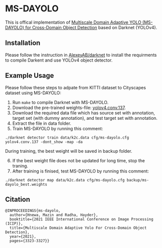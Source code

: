 # MS-DAYOLO
This is offical implementation of [Multiscale Domain Adaptive YOLO (MS-DAYOLO) for Cross-Domain Object Detection](https://ieeexplore.ieee.org/document/9506039) based on Darknet (YOLOv4).

## Installation
Please follow the instruction in [AlexeyAB/darknet](https://github.com/AlexeyAB/darknet) to install the requirments to compile Darkent and use YOLOv4 object detector. 

## Example Usage
Please follow these steps to adpate from KITTI dataset to Cityscapes dataset using MS-DAYOLO:

1. Run `make` to compile Darknet with MS-DAYOLO.
2. Download the pre-trained weights-file: [yolov4.conv.137](https://github.com/AlexeyAB/darknet/releases/download/darknet_yolo_v3_optimal/yolov4.conv.137).
3. Download the required data file which has source set with annotation, target set (with dummy annotation), and test target set with annotation.
4. Extract the file in data folder.
5. Train MS-DAYOLO by running this comment:
```
./darknet detector train data/k2c.data cfg/ms-dayolo.cfg yolov4.conv.137 -dont_show -map -da
```
During training, the best weight will be saved in backup folder.

6. If the best weight file does not be updated for long time, stop the traning.
7. After training is finised, test MS-DAYOLO by running this comment:
```
./darknet detector map data/k2c.data cfg/ms-dayolo.cfg backup/ms-dayolo_best.weights
```



## Citation
```
@INPROCEEDINGS{ms-dayolo,
  author={Hnewa, Mazin and Radha, Hayder},
  booktitle={2021 IEEE International Conference on Image Processing (ICIP)}, 
  title={Multiscale Domain Adaptive Yolo For Cross-Domain Object Detection}, 
  year={2021},
  pages={3323-3327}}
```
